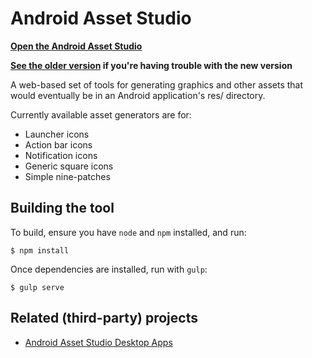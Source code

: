 Android Asset Studio
====================

**[Open the Android Asset Studio](https://johncodeos-forks.github.io/AndroidAssetStudio/)**

**[See the older version](https://romannurik.github.io/AndroidAssetStudio/older-version/) if you're having trouble with the new version**

A web-based set of tools for generating graphics and other assets that would eventually be in an Android application's res/ directory.

Currently available asset generators are for:

- Launcher icons
- Action bar icons
- Notification icons
- Generic square icons
- Simple nine-patches

## Building the tool

To build, ensure you have `node` and `npm` installed, and run:

    $ npm install

Once dependencies are installed, run with `gulp`:

    $ gulp serve

## Related (third-party) projects

- [Android Asset Studio Desktop Apps](https://androidassetstudio.codeplex.com/)
